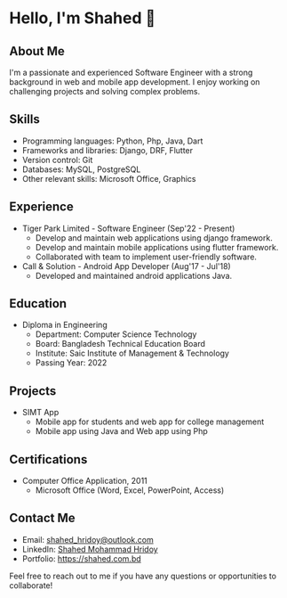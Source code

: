 # Hello, I'm Shahed 👋

## About Me
I'm a passionate and experienced Software Engineer with a strong background in web and mobile app development. I enjoy working on challenging projects and solving complex problems.

## Skills
- Programming languages: Python, Php, Java, Dart
- Frameworks and libraries: Django, DRF, Flutter
- Version control: Git
- Databases: MySQL, PostgreSQL
- Other relevant skills:  Microsoft Office, Graphics

## Experience
- Tiger Park Limited - Software Engineer (Sep'22 - Present)
  - Develop and maintain web applications using django framework.
  - Develop and maintain mobile applications using flutter framework.
  - Collaborated with team to implement user-friendly software.
- Call & Solution - Android App Developer (Aug'17 - Jul'18)
  - Developed and maintained android applications Java.

## Education
- Diploma in Engineering
  - Department: Computer Science Technology
  - Board: Bangladesh Technical Education Board
  - Institute: Saic Institute of Management & Technology
  - Passing Year: 2022

## Projects
- SIMT App
  - Mobile app for students and web app for college management
  - Mobile app using Java and Web app using Php

## Certifications
- Computer Office Application, 2011
  - Microsoft Office (Word, Excel, PowerPoint, Access)

## Contact Me
- Email: shahed_hridoy@outlook.com
- LinkedIn: [Shahed Mohammad Hridoy](https://www.linkedin.com/in/shahedmohammadhridoy/)
- Portfolio: https://shahed.com.bd

Feel free to reach out to me if you have any questions or opportunities to collaborate!
